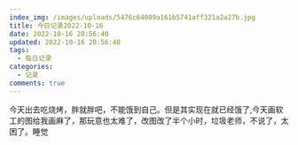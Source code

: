 ```yaml
---
index_img: /images/uploads/5476c64009a161b5741aff321a2a27b.jpg
title: 今日记录2022-10-16
date: 2022-10-16 20:56:40
updated: 2022-10-16 20:56:40
tags:
  - 每日记录
categories:
  - 记录
comments: true
---
```

今天出去吃烧烤，胖就胖吧，不能饿到自己。但是其实现在就已经饿了,今天画软工的图给我画麻了，那玩意也太难了，改图改了半个小时，垃圾老师，不说了，太困了。睡觉

